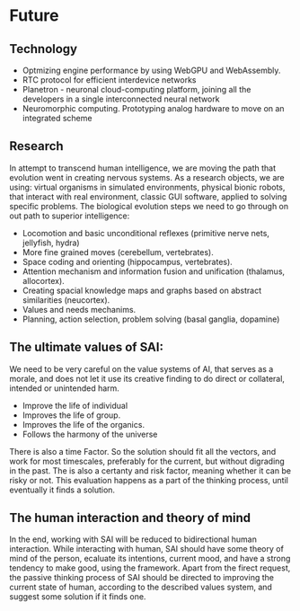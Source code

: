 # Future

## Technology
* Optmizing engine performance by using WebGPU and WebAssembly.
* RTC protocol for efficient interdevice networks
* Planetron - neuronal cloud-computing platform, joining all the developers in a single interconnected neural network
* Neuromorphic computing. Prototyping analog hardware to move on an integrated scheme


## Research

In attempt to transcend human intelligence, we are moving the path that evolution went in creating nervous systems. As a research objects, we are using: virtual organisms in simulated environments, physical bionic robots, that interact with real environment, classic GUI software, applied to solving specific problems. The biological evolution steps we need to go through on out path to superior intelligence:
* Locomotion and basic unconditional reflexes (primitive nerve nets, jellyfish, hydra)
* More fine grained moves (cerebellum, vertebrates).
* Space coding and orienting (hippocampus, vertebrates).
* Attention mechanism and information fusion and unification (thalamus, allocortex).
* Creating spacial knowledge maps and graphs based on abstract similarities (neucortex).
* Values and needs mechanims.
* Planning, action selection, problem solving (basal ganglia, dopamine)

## The ultimate values of SAI:
We need to be very careful on the value systems of AI, that serves as a morale, and does not let it use its creative finding to do direct or collateral, intended or unintended harm.

* Improve the life of individual
* Improves the life of group.
* Improves the life of the organics.
* Follows the harmony of the universe

There is also a time Factor. So the solution should fit all the vectors, and work for most timescales, preferably for the current, but without digrading in the past.
The is also a certanty and risk factor, meaning whether it can be risky or not.
This evaluation happens as a part of the thinking process, until eventually it finds a solution.

## The human interaction and theory of mind
In the end, working with SAI will be reduced to bidirectional human interaction. While interacting with human, SAI should have some theory of mind of the person, ecaluate its intentions, current mood, and have a strong tendency to make good, using the framework. Apart from the firect request, the passive thinking process of SAI should be directed to improving the current state of human, according to the described values system, and suggest some solution if it finds one.